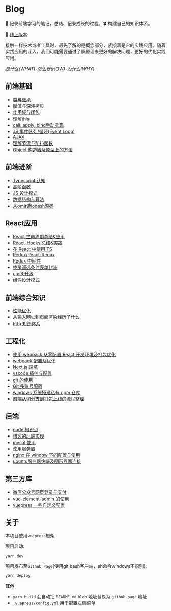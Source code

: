 # Blog

:seedling: 记录前端学习的笔记，总结、记录成长的过程。:four_leaf_clover: 构建自己的知识体系。

:whale: [线上版本](https://xblcity.github.io/blog/)

接触一样技术或者工具时，最先了解的是概念部分，紧接着是它的实践应用。随着实践应用的深入，我们可能需要通过了解原理来更好的解决问题，更好的优化实践应用。

_是什么(WHAT)-怎么做(HOW)-为什么(WHY)_

## 前端基础
     
- [类与继承](https://github.com/xblcity/blog/blob/master/base/inherit.md)
- [赋值与深浅拷贝](https://github.com/xblcity/blog/blob/master/base/copy.md)
- [作用域与闭包](https://github.com/xblcity/blog/blob/master/base/scope-closures.md)
- [理解this](https://github.com/xblcity/blog/blob/master/base/this.md)
- [call, apply, bind手动实现](https://github.com/xblcity/blog/blob/master/base/call.md)
- [JS 事件队列/循环(Event Loop)](https://github.com/xblcity/blog/blob/master/base/eventloop.md)
- [AJAX](https://github.com/xblcity/blog/blob/master/base/ajax.md)
- [理解节流与防抖函数](https://github.com/xblcity/blog/blob/master/base/throttle.md)
- [Object 构造器及原型上的方法](https://github.com/xblcity/blog/blob/master/base/object-methods.md)
 
## 前端进阶

- [Typescript 认知](https://github.com/xblcity/blog/blob/master/advance/ts-basic.md)
- [高阶函数](https://github.com/xblcity/blog/blob/master/advance/func-program.md)
- [JS 设计模式](https://github.com/xblcity/blog/blob/master/advance/design-mode.md)
- [数据结构与算法](https://github.com/xblcity/blog/blob/master/advance/algorithm.md)
- [从omit读lodash源码](https://github.com/xblcity/blog/blob/master/advance/algorithm.md)
    
## React应用
     
- [React 生命周期总结&应用](https://github.com/xblcity/blog/blob/master/react/lifecycle.md)
- [React-Hooks 总结&实践](https://github.com/xblcity/blog/blob/master/react/react-hooks.md)
- [在 React 中使用 TS](https://github.com/xblcity/blog/blob/master/react/react-ts.md)
- [Redux/React-Redux](https://github.com/xblcity/blog/blob/master/react/redux.md)
- [Redux 中间件](https://github.com/xblcity/blog/blob/master/react/redux-middleware.md)
- [找房筛选条件表单封装](https://github.com/xblcity/blog/blob/master/react/find-house.md)
- [umi3 升级](https://github.com/xblcity/blog/blob/master/react/umi3.md)
- [组件设计模式](https://github.com/xblcity/blog/blob/master/react/component-design-mode.md)
    
## 前端综合知识
     
- [性能优化](https://github.com/xblcity/blog/blob/master/system/performance.md)
- [从输入网址到页面渲染经历了什么](https://github.com/xblcity/blog/blob/master/system/render.md)
- [http 知识体系](https://github.com/xblcity/blog/blob/master/system/http.md)
    
## 工程化
     
- [使用 webpack 从零配置 React 开发环境及打包优化](https://github.com/xblcity/blog/blob/master/engineering/webpack-react.md)
- [webpack 配置及优化](https://github.com/xblcity/blog/blob/master/engineering/webpack.md)
- [Next.js 踩坑](https://github.com/xblcity/blog/blob/master/engineering/next.md)
- [vscode 插件与配置](https://github.com/xblcity/blog/blob/master/engineering/vs.md)
- [git 的使用](https://github.com/xblcity/blog/blob/master/engineering/git.md)
- [Git 多账号配置](https://github.com/xblcity/blog/blob/master/engineering/git-account.md)
- [windows 系统搭建私有 npm 仓库](https://github.com/xblcity/blog/blob/master/engineering/private-npm.md)
- [前端从切分支到打包上线的流程整理](https://github.com/xblcity/blog/blob/master/engineering/workflow.md)
    
## 后端
     
- [node 知识点](https://github.com/xblcity/blog/blob/master/backend/little-points.md)
- [博客的后端实现](https://github.com/xblcity/blog/blob/master/backend/blog.md)
- [mysql 使用](https://github.com/xblcity/blog/blob/master/backend/mysql.md)
- [使用服务器](https://github.com/xblcity/blog/blob/master/backend/server.md)
- [nginx 在 window 下的配置与使用](https://github.com/xblcity/blog/blob/master/backend/nginx.md)
- [ubuntu服务器终端及图形界面连接](https://github.com/xblcity/blog/blob/master/backend/ubuntu.md)
    
## 第三方库
     
- [微信公众号网页登录与支付](https://github.com/xblcity/blog/blob/master/library/wx-web.md)
- [vue-element-admin 的使用](https://github.com/xblcity/blog/blob/master/library/vue-admin.md)
- [vuepress 一些自定义配置](https://github.com/xblcity/blog/blob/master/library/vuepress.md)
    
## 关于

本项目使用`vuepress`框架

项目启动:

`yarn dev`

项目发布至`Github Page`(使用git bash客户端，sh命令windows不识别):

`yarn deploy`

__其他__

- `yarn build` 会自动把 `README.md` `blob` 地址替换为 `github page` 地址
- `.vuepress/config.yml` 用于配置左侧菜单

